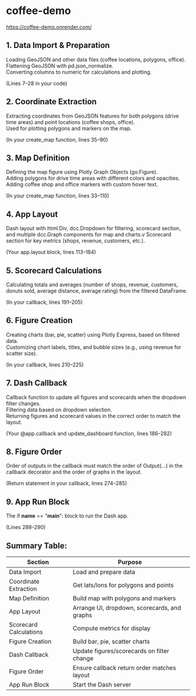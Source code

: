 # coffee-demo

https://coffee-demo.onrender.com/


## 1. Data Import & Preparation<br>
Loading GeoJSON and other data files (coffee locations, polygons, office).<br> 
Flattening GeoJSON with pd.json_normalize.<br>
Converting columns to numeric for calculations and plotting.<br>

(Lines 7–28 in your code)<br>

## 2. Coordinate Extraction<br>
Extracting coordinates from GeoJSON features for both polygons (drive time areas) and point locations (coffee shops, office).<br>
Used for plotting polygons and markers on the map.<br>

(In your create_map function, lines 35–90)<br>

## 3. Map Definition<br>
Defining the map figure using Plotly Graph Objects (go.Figure).<br>
Adding polygons for drive time areas with different colors and opacities.<br>
Adding coffee shop and office markers with custom hover text.<br>

(In your create_map function, lines 33–110)

## 4. App Layout<br>
Dash layout with html.Div, dcc.Dropdown for filtering, scorecard section, and multiple dcc.Graph components for map and charts.v
Scorecard section for key metrics (shops, revenue, customers, etc.).<br>

(Your app.layout block, lines 113–184)

## 5. Scorecard Calculations<br>
Calculating totals and averages (number of shops, revenue, customers, donuts sold, average distance, average rating) from the filtered DataFrame.<br>

(In your callback, lines 191–205)

## 6. Figure Creation<br>
Creating charts (bar, pie, scatter) using Plotly Express, based on filtered data.<br>
Customizing chart labels, titles, and bubble sizes (e.g., using revenue for scatter size).<br>

(In your callback, lines 210–225)

## 7. Dash Callback<br>
Callback function to update all figures and scorecards when the dropdown filter changes.<br>
Filtering data based on dropdown selection.<br>
Returning figures and scorecard values in the correct order to match the layout.<br>

(Your @app.callback and update_dashboard function, lines 186–282)

## 8. Figure Order<br>
Order of outputs in the callback must match the order of Output(...) in the callback decorator and the order of graphs in the layout.<br>

(Return statement in your callback, lines 274–285)

## 9. App Run Block<br>
The if __name__ == "__main__": block to run the Dash app.<br>

(Lines 288–290)

## Summary Table:<br>

<div align="center">

| Section	| Purpose |
|-------- | ------- |
| Data Import | Load and prepare data
| Coordinate Extraction | Get lats/lons for polygons and points
| Map Definition |	Build map with polygons and markers
| App Layout | Arrange UI, dropdown, scorecards, and graphs
| Scorecard Calculations |	Compute metrics for display
| Figure Creation | Build bar, pie, scatter charts
| Dash Callback | Update figures/scorecards on filter change
| Figure Order |	Ensure callback return order matches layout
| App Run Block | Start the Dash server

</div>

<!-- This is a hidden comment in the README
- clean up readme
- make summary section into table
-->
